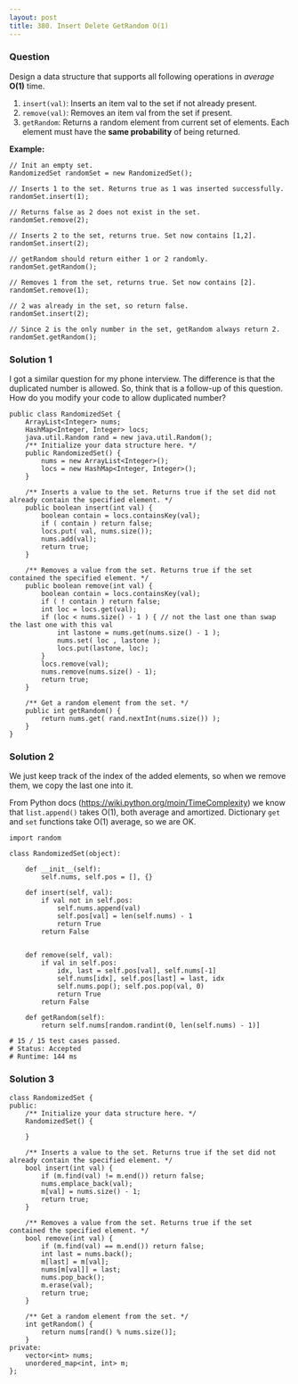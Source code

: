 ```yaml
---
layout: post
title: 380. Insert Delete GetRandom O(1)
---
```

### Question
Design a data structure that supports all following operations in _average_
**O(1)** time.

  1. `insert(val)`: Inserts an item val to the set if not already present.
  2. `remove(val)`: Removes an item val from the set if present.
  3. `getRandom`: Returns a random element from current set of elements. Each element must have the **same probability** of being returned.

 **Example:**

    
    
    // Init an empty set.
    RandomizedSet randomSet = new RandomizedSet();
    
    // Inserts 1 to the set. Returns true as 1 was inserted successfully.
    randomSet.insert(1);
    
    // Returns false as 2 does not exist in the set.
    randomSet.remove(2);
    
    // Inserts 2 to the set, returns true. Set now contains [1,2].
    randomSet.insert(2);
    
    // getRandom should return either 1 or 2 randomly.
    randomSet.getRandom();
    
    // Removes 1 from the set, returns true. Set now contains [2].
    randomSet.remove(1);
    
    // 2 was already in the set, so return false.
    randomSet.insert(2);
    
    // Since 2 is the only number in the set, getRandom always return 2.
    randomSet.getRandom();
    

### Solution 1
I got a similar question for my phone interview. The difference is that the
duplicated number is allowed. So, think that is a follow-up of this question.  
How do you modify your code to allow duplicated number?

    
    
    public class RandomizedSet {
        ArrayList<Integer> nums;
        HashMap<Integer, Integer> locs;
        java.util.Random rand = new java.util.Random();
        /** Initialize your data structure here. */
        public RandomizedSet() {
            nums = new ArrayList<Integer>();
            locs = new HashMap<Integer, Integer>();
        }
        
        /** Inserts a value to the set. Returns true if the set did not already contain the specified element. */
        public boolean insert(int val) {
            boolean contain = locs.containsKey(val);
            if ( contain ) return false;
            locs.put( val, nums.size());
            nums.add(val);
            return true;
        }
        
        /** Removes a value from the set. Returns true if the set contained the specified element. */
        public boolean remove(int val) {
            boolean contain = locs.containsKey(val);
            if ( ! contain ) return false;
            int loc = locs.get(val);
            if (loc < nums.size() - 1 ) { // not the last one than swap the last one with this val
                int lastone = nums.get(nums.size() - 1 );
                nums.set( loc , lastone );
                locs.put(lastone, loc);
            }
            locs.remove(val);
            nums.remove(nums.size() - 1);
            return true;
        }
        
        /** Get a random element from the set. */
        public int getRandom() {
            return nums.get( rand.nextInt(nums.size()) );
        }
    }
    


### Solution 2
We just keep track of the index of the added elements, so when we remove them,
we copy the last one into it.

From Python docs (<https://wiki.python.org/moin/TimeComplexity>) we know that
`list.append()` takes O(1), both average and amortized. Dictionary `get` and
`set` functions take O(1) average, so we are OK.

    
    
    import random
    
    class RandomizedSet(object):
    
        def __init__(self):
            self.nums, self.pos = [], {}
            
        def insert(self, val):
            if val not in self.pos:
                self.nums.append(val)
                self.pos[val] = len(self.nums) - 1
                return True
            return False
            
    
        def remove(self, val):
            if val in self.pos:
                idx, last = self.pos[val], self.nums[-1]
                self.nums[idx], self.pos[last] = last, idx
                self.nums.pop(); self.pos.pop(val, 0)
                return True
            return False
                
        def getRandom(self):
            return self.nums[random.randint(0, len(self.nums) - 1)]
    
    # 15 / 15 test cases passed.
    # Status: Accepted
    # Runtime: 144 ms
    


### Solution 3
    
    
    class RandomizedSet {
    public:
        /** Initialize your data structure here. */
        RandomizedSet() {
            
        }
        
        /** Inserts a value to the set. Returns true if the set did not already contain the specified element. */
        bool insert(int val) {
            if (m.find(val) != m.end()) return false;
            nums.emplace_back(val);
            m[val] = nums.size() - 1;
            return true;
        }
        
        /** Removes a value from the set. Returns true if the set contained the specified element. */
        bool remove(int val) {
            if (m.find(val) == m.end()) return false;
            int last = nums.back();
            m[last] = m[val];
            nums[m[val]] = last;
            nums.pop_back();
            m.erase(val);
            return true;
        }
        
        /** Get a random element from the set. */
        int getRandom() {
            return nums[rand() % nums.size()];
        }
    private:
        vector<int> nums;
        unordered_map<int, int> m;
    };
    
    



